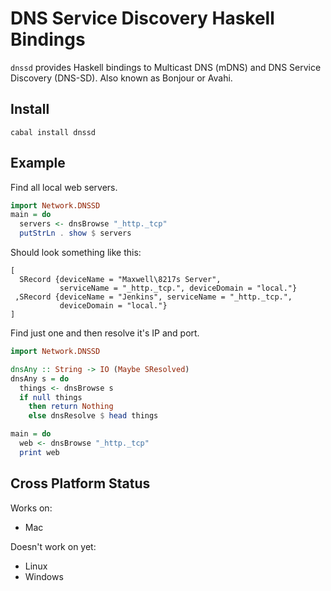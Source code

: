 # DNS Service Discovery Haskell Bindings

`dnssd` provides Haskell bindings to Multicast DNS (mDNS) and DNS
Service Discovery (DNS-SD). Also known as Bonjour or Avahi.

## Install

    cabal install dnssd

## Example

Find all local web servers.

```haskell
import Network.DNSSD
main = do
  servers <- dnsBrowse "_http._tcp"
  putStrLn . show $ servers
```

Should look something like this:

```
[
  SRecord {deviceName = "Maxwell\8217s Server",
           serviceName = "_http._tcp.", deviceDomain = "local."}
 ,SRecord {deviceName = "Jenkins", serviceName = "_http._tcp.",
           deviceDomain = "local."}
]
```

Find just one and then resolve it's IP and port.

```haskell
import Network.DNSSD

dnsAny :: String -> IO (Maybe SResolved)
dnsAny s = do
  things <- dnsBrowse s
  if null things
    then return Nothing
    else dnsResolve $ head things

main = do
  web <- dnsBrowse "_http._tcp"
  print web
```

## Cross Platform Status

Works on:

- Mac

Doesn't work on yet:

- Linux
- Windows

